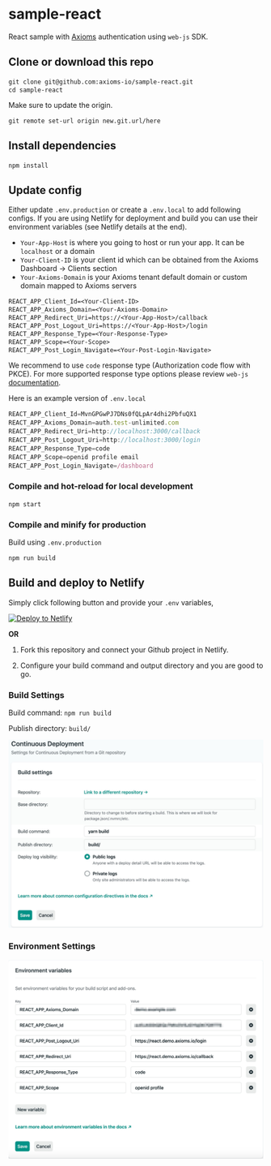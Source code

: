 # sample-react
React sample with [Axioms](https://axioms.io) authentication using `web-js` SDK.


## Clone or download this repo
```
git clone git@github.com:axioms-io/sample-react.git
cd sample-react
```

Make sure to update the origin.

```
git remote set-url origin new.git.url/here
```

## Install dependencies
```
npm install
```

## Update config
Either update `.env.production` or create a `.env.local` to add following configs. If you are using Netlify for deployment and build you can use their environment variables (see Netlify details at the end).

- `Your-App-Host` is where you going to host or run your app. It can be `localhost` or a domain
- `Your-Client-ID` is your client id which can be obtained from the Axioms Dashboard -> Clients section
- `Your-Axioms-Domain` is your Axioms tenant default domain or custom domain mapped to Axioms servers

```
REACT_APP_Client_Id=<Your-Client-ID>
REACT_APP_Axioms_Domain=<Your-Axioms-Domain>
REACT_APP_Redirect_Uri=https://<Your-App-Host>/callback
REACT_APP_Post_Logout_Uri=https://<Your-App-Host>/login
REACT_APP_Response_Type=<Your-Response-Type>
REACT_APP_Scope=<Your-Scope>
REACT_APP_Post_Login_Navigate=<Your-Post-Login-Navigate>
```

We recommend to use `code` response type (Authorization code flow with PKCE). For more supported response type options please review  `web-js` [documentation](https://developer.axioms.io/docs/sdks-samples/use-with-spas/web-js).

Here is an example version of `.env.local`

```js  title=".env.local"
REACT_APP_Client_Id=MvnGPGwPJ7DNs0fQLpAr4dhi2PbfuQX1
REACT_APP_Axioms_Domain=auth.test-unlimited.com
REACT_APP_Redirect_Uri=http://localhost:3000/callback
REACT_APP_Post_Logout_Uri=http://localhost:3000/login
REACT_APP_Response_Type=code
REACT_APP_Scope=openid profile email
REACT_APP_Post_Login_Navigate=/dashboard
```

### Compile and hot-reload for local development
```
npm start
```

### Compile and minify for production

Build using `.env.production`

```
npm run build
```

## Build and deploy to Netlify

Simply click following button and provide your `.env` variables,

<a href="https://app.netlify.com/start/deploy?repository=https://github.com/axioms-io/sample-react"><img src="https://www.netlify.com/img/deploy/button.svg" alt="Deploy to Netlify" width="200px"></a>

**OR**

1. Fork this repository and connect your Github project in Netlify.

2. Configure your build command and output directory and you are good to go.


### Build Settings
Build command: `npm run build`

Publish directory: `build/`

![Build settings](build_settings.jpg)

### Environment Settings
![Build Environment settings](build_env_settings.jpg)